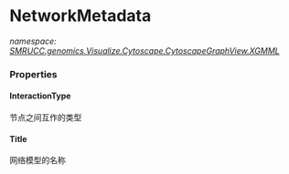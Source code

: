 ﻿# NetworkMetadata
_namespace: [SMRUCC.genomics.Visualize.Cytoscape.CytoscapeGraphView.XGMML](./index.md)_






### Properties

#### InteractionType
节点之间互作的类型
#### Title
网络模型的名称
